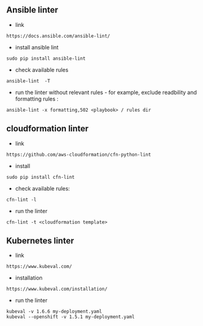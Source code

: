## Ansible linter 
* link
```
https://docs.ansible.com/ansible-lint/
```

* install ansible lint
```
sudo pip install ansible-lint
```

* check available rules
```
ansible-lint  -T
```

* run the linter without relevant rules -
for example, exclude readbility and formatting rules : 
```
ansible-lint -x formatting,502 <playbook> / rules dir
```

## cloudformation linter
* link
```
https://github.com/aws-cloudformation/cfn-python-lint
```

* install
```
sudo pip install cfn-lint
```

* check available rules:
```
cfn-lint -l
```

* run the linter
```
cfn-lint -t <cloudformation template>
```


## Kubernetes linter
* link 
```
https://www.kubeval.com/
```

* installation  
```
https://www.kubeval.com/installation/
```

* run the linter
```
kubeval -v 1.6.6 my-deployment.yaml
kubeval --openshift -v 1.5.1 my-deployment.yaml

```
